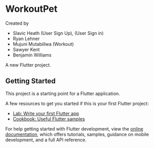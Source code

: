 # WorkoutPet

Created by 
- Slavic Heath (User Sign Up), (User Sign in)
- Ryan Lehner
- Mujuni Mutabiilwa (Workout)
- Sawyer Kent
- Benjamin Williams

A new Flutter project.

## Getting Started

This project is a starting point for a Flutter application.

A few resources to get you started if this is your first Flutter project:

- [Lab: Write your first Flutter app](https://docs.flutter.dev/get-started/codelab)
- [Cookbook: Useful Flutter samples](https://docs.flutter.dev/cookbook)

For help getting started with Flutter development, view the
[online documentation](https://docs.flutter.dev/), which offers tutorials,
samples, guidance on mobile development, and a full API reference.
